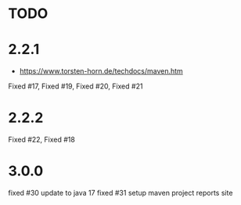 # TODO

# 2.2.1
* https://www.torsten-horn.de/techdocs/maven.htm

Fixed #17, Fixed #19, Fixed #20, Fixed #21

# 2.2.2
Fixed #22, Fixed #18

# 3.0.0
fixed #30 update to java 17
fixed #31 setup maven project reports site

